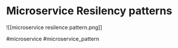 # Microservice Resilency patterns



![[microservice resilence pattern.png]]

#microservice  #microservice_pattern 